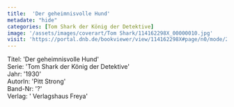 ```yaml
---
title:  'Der geheimnisvolle Hund'
metadate: "hide"
categories: [Tom Shark der König der Detektive]
image: '/assets/images/coverart/Tom Shark/114162298X_00000010.jpg'
visit: 'https://portal.dnb.de/bookviewer/view/114162298X#page/n0/mode/2up'
---
```

Titel: 'Der geheimnisvolle Hund' <br>
Serie: 'Tom Shark der König der Detektive' <br>
Jahr: '1930' <br>
AutorIn: 'Pitt Strong' <br>
Band-Nr: '?' <br>
Verlag: ' Verlagshaus Freya'